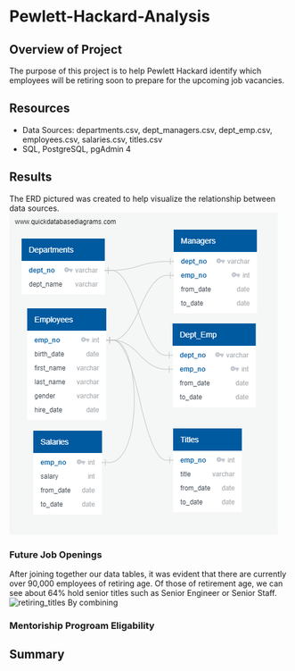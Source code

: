 # Pewlett-Hackard-Analysis

## Overview of Project
The purpose of this project is to help Pewlett Hackard identify which employees will be retiring soon to prepare for the upcoming job vacancies.
## Resources 
* Data Sources: departments.csv, dept_managers.csv, dept_emp.csv, employees.csv, salaries.csv, titles.csv
* SQL, PostgreSQL, pgAdmin 4
## Results
The ERD pictured was created to help visualize the relationship between data sources. 
![EmployeeDB](EmployeeDB.png)
### Future Job Openings
After joining together our data tables, it was evident that there are currently over 90,000 employees of retiring age. Of those of retirement age, we can see about 64% hold senior titles such as Senior Engineer or Senior Staff.
![retiring_titles]()
By combining
### Mentoriship Progroam Eligability
## Summary
